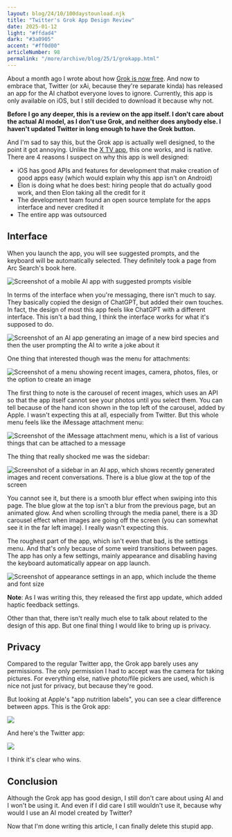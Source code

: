 ```yaml
---
layout: blog/24/10/100daystounload.njk
title: "Twitter's Grok App Design Review"
date: 2025-01-12
light: "#ffdad4"
dark: "#3a0905"
accent: "#ff0d00"
articleNumber: 98
permalink: "/more/archive/blog/25/1/grokapp.html"
---
```

About a month ago I wrote about how [Grok is now free](/more/archive/blog/2024/12/grok.html). And now to embrace that, Twitter (or xAi, because they're separate kinda) has released an app for the AI chatbot everyone loves to ignore. Currently, this app is only available on iOS, but I still decided to download it because why not.

**Before I go any deeper, this is a review on the app itself. I don't care about the actual AI model, as I don't use Grok, and neither does anybody else. I haven't updated Twitter in long enough to have the Grok button.**

And I'm sad to say this, but the Grok app is actually well designed, to the point it got annoying. Unlike the [X TV app](/more/archive/blog/2024/9/xtv.html), this one works, and is native. There are 4 reasons I suspect on why this app is well designed:

- iOS has good APIs and features for development that make creation of good apps easy (which would explain why this app isn't on Android)
- Elon is doing what he does best: hiring people that do actually good work, and then Elon taking all the credit for it
- The development team found an open source template for the apps interface and never credited it
- The entire app was outsourced

## Interface

When you launch the app, you will see suggested prompts, and the keyboard will be automatically selected. They definitely took a page from Arc Search's book here.

![Screenshot of a mobile AI app with suggested prompts visible](https://i.imgur.com/zp22qZ0.png)

In terms of the interface when you're messaging, there isn't much to say. They basically copied the design of ChatGPT, but added their own touches. In fact, the design of most this app feels like ChatGPT with a different interface. This isn't a bad thing, I think the interface works for what it's supposed to do.

![Screenshot of an AI app generating an image of a new bird species and then the user prompting the AI to write a joke about it](https://i.imgur.com/s8dqQxc.png)

One thing that interested though was the menu for attachments:

![Screenshot of a menu showing recent images, camera, photos, files, or the option to create an image](https://i.imgur.com/fHE5pZX.png)

The first thing to note is the carousel of recent images, which uses an API so that the app itself cannot see your photos until you select them. You can tell because of the hand icon shown in the top left of the carousel, added by Apple. I wasn't expecting this at all, especially from Twitter. But this whole menu feels like the iMessage attachment menu:

![Screenshot of the iMessage attachment menu, which is a list of various things that can be attached to a message](https://i.imgur.com/er7J0md.png)

The thing that really shocked me was the sidebar:

![Screenshot of a sidebar in an AI app, which shows recently generated images and recent conversations. There is a blue glow at the top of the screen](https://i.imgur.com/vq4X27Q.png)

You cannot see it, but there is a smooth blur effect when swiping into this page. The blue glow at the top isn't a blur from the previous page, but an animated glow. And when scrolling through the media panel, there is a 3D carousel effect when images are going off the screen (you can somewhat see it in the far left image). I really wasn't expecting this.

The roughest part of the app, which isn't even that bad, is the settings menu. And that's only because of some weird transitions between pages. The app has only a few settings, mainly appearance and disabling having the keyboard automatically appear on app launch.

![Screenshot of appearance settings in an app, which include the theme and font size](https://i.imgur.com/ksmeAQv.png)

**Note**: As I was writing this, they released the first app update, which added haptic feedback settings.

Other than that, there isn't really much else to talk about related to the design of this app. But one final thing I would like to bring up is privacy.

## Privacy

Compared to the regular Twitter app, the Grok app barely uses any permissions. The only permission I had to accept was the camera for taking pictures. For everything else, native photo/file pickers are used, which is nice not just for privacy, but because they're good.

But looking at Apple's "app nutrition labels", you can see a clear difference between apps. This is the Grok app:

![](https://i.imgur.com/t9G76a6.png)

And here's the Twitter app:

![](https://i.imgur.com/Dd9kD9x.png)

I think it's clear who wins.

## Conclusion

Although the Grok app has good design, I still don't care about using AI and I won't be using it. And even if I did care I still wouldn't use it, because why would I use an AI model created by Twitter?

Now that I'm done writing this article, I can finally delete this stupid app.